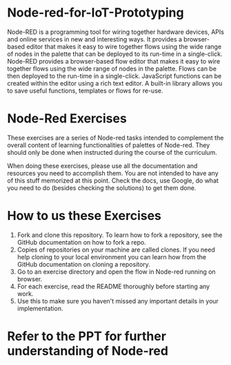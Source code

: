 # Node-red-for-IoT-Prototyping

Node-RED is a programming tool for wiring together hardware devices, APIs and online services in new and interesting ways. It provides a browser-based editor that makes it easy to wire together flows using the wide range of nodes in the palette that can be deployed to its run-time in a single-click. Node-RED provides a browser-based flow editor that makes it easy to wire together flows using the wide range of nodes in the palette. Flows can be then deployed to the run-time in a single-click. JavaScript functions can be created within the editor using a rich text editor. A built-in library allows you to save useful functions, templates or flows for re-use.

# Node-Red Exercises
These exercises are a series of Node-red tasks intended to complement the overall content of learning functionalities of palettes of Node-red. They should only be done when instructed during the course of the curriculum.

When doing these exercises, please use all the documentation and resources you need to accomplish them. You are not intended to have any of this stuff memorized at this point. Check the docs, use Google, do what you need to do (besides checking the solutions) to get them done.

# How to us these Exercises
1. Fork and clone this repository. To learn how to fork a repository, see the GitHub documentation on how to fork a repo.
2. Copies of repositories on your machine are called clones. If you need help cloning to your local environment you can learn how from the GitHub documentation on cloning a repository.
3. Go to an exercise directory and open the flow in Node-red running on browser. 
4. For each exercise, read the README thoroughly before starting any work.
5. Use this to make sure you haven't missed any important details in your implementation.

# Refer to the PPT for further understanding of Node-red


